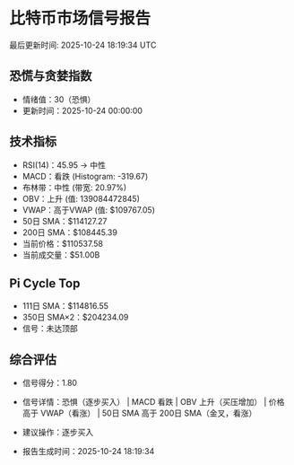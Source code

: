 # 比特币市场信号报告

最后更新时间: 2025-10-24 18:19:34 UTC

## 恐慌与贪婪指数
- 情绪值：30（恐惧）
- 更新时间：2025-10-24 00:00:00

## 技术指标
- RSI(14)：45.95 → 中性
- MACD：看跌 (Histogram: -319.67)
- 布林带：中性 (带宽: 20.97%)
- OBV：上升 (值: 139084472845)
- VWAP：高于VWAP (值: $109767.05)
- 50日 SMA：$114127.27
- 200日 SMA：$108445.39
- 当前价格：$110537.58
- 当前成交量：$51.00B

## Pi Cycle Top
- 111日 SMA：$114816.55
- 350日 SMA×2：$204234.09
- 信号：未达顶部

## 综合评估
- 信号得分：1.80
- 信号详情：恐惧（逐步买入） | MACD 看跌 | OBV 上升（买压增加） | 价格高于 VWAP（看涨） | 50日 SMA 高于 200日 SMA（金叉，看涨）
- 建议操作：逐步买入

- 报告生成时间：2025-10-24 18:19:34